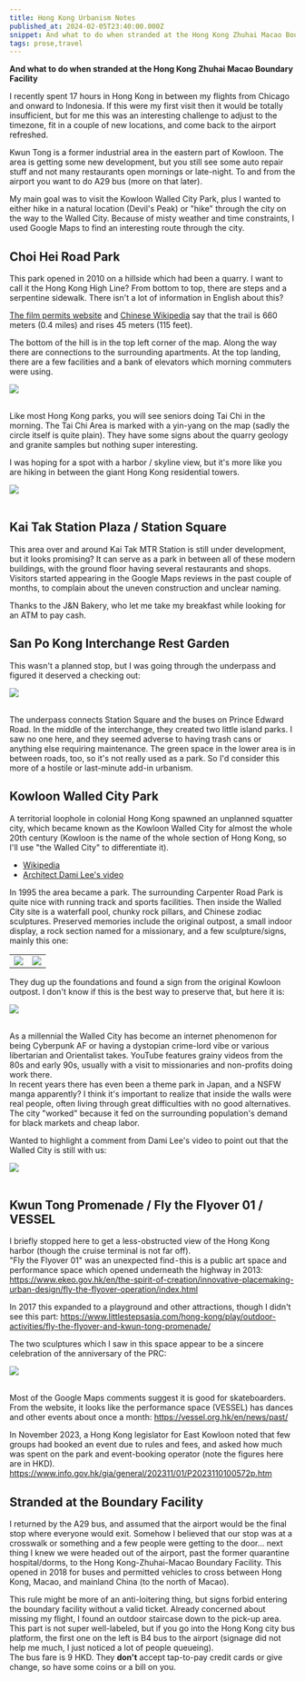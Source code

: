 ```yaml
---
title: Hong Kong Urbanism Notes
published_at: 2024-02-05T23:40:00.000Z
snippet: And what to do when stranded at the Hong Kong Zhuhai Macao Boundary Facility
tags: prose,travel
---
```


**And what to do when stranded at the Hong Kong Zhuhai Macao Boundary Facility**

I recently spent 17 hours in Hong Kong in between my flights from Chicago and onward to Indonesia. If this were my first visit then it would be totally insufficient, but for me this was an interesting challenge to adjust to the timezone, fit in a couple of new locations, and come back to the airport refreshed.

Kwun Tong is a former industrial area in the eastern part of Kowloon. The area is getting some new development, but you still see some auto repair stuff and not many restaurants open mornings or late-night. To and from the airport you want to do A29 bus (more on that later).

My main goal was to visit the Kowloon Walled City Park, plus I wanted to either hike in a natural location (Devil's Peak) or "hike" through the city on the way to the Walled City. Because of misty weather and time constraints, I used Google Maps to find an interesting route through the city.

## Choi Hei Road Park

This park opened in 2010 on a hillside which had been a quarry. I want to call it the Hong Kong High Line? From bottom to top, there are steps and a serpentine sidewalk. There isn't a lot of information in English about this?

[The film permits website](https://fso.createhk.gov.hk/en/location/detail.php?id=1591) and 
[Chinese Wikipedia](https://zh.wikipedia.org/zh-cn/%E5%BD%A9%E7%A6%A7%E8%B7%AF%E5%85%AC%E5%9C%92) say that the trail is 660 meters (0.4 miles) and rises 45 meters (115 feet).

The bottom of the hill is in the top left corner of the map. Along the way there are connections to the surrounding apartments. At the top landing, there are a few facilities and a bank of elevators which morning commuters were using.

<img src="/blog-images/IMG_20240203_065217828.jpg"/>
<br/><br/>

Like most Hong Kong parks, you will see seniors doing Tai Chi in the morning. The Tai Chi Area is marked with a yin-yang on the map (sadly the circle itself is quite plain). They have some signs about the quarry geology and granite samples but nothing super interesting.

I was hoping for a spot with a harbor / skyline view, but it's more like you are hiking in between the giant Hong Kong residential towers.

<img src="/blog-images/IMG_20240203_064847199.jpg"/>
<br/><br/>

## Kai Tak Station Plaza / Station Square

This area over and around Kai Tak MTR Station is still under development, but it looks promising? It can serve as a park in between all of these modern buildings, with the ground floor having several restaurants and shops. Visitors started appearing in the Google Maps reviews in the past couple of months, to complain about the uneven construction and unclear naming.

Thanks to the J&N Bakery, who let me take my breakfast while looking for an ATM to pay cash.

## San Po Kong Interchange Rest Garden

This wasn't a planned stop, but I was going through the underpass and figured it deserved a checking out:

<img src="/blog-images/IMG_20240203_074748473.jpg"/>
<br/><br/>

The underpass connects Station Square and the buses on Prince Edward Road. In the middle of the interchange, they created two little island parks. I saw no one here, and they seemed adverse to having trash cans or anything else requiring maintenance. The green space in the lower area is in between roads, too, so it's not really used as a park. So I'd consider this more of a hostile or last-minute add-in urbanism.

## Kowloon Walled City Park

A territorial loophole in colonial Hong Kong spawned an unplanned squatter city, which became known as the Kowloon Walled City for almost the whole 20th century (Kowloon is the name of the whole section of Hong Kong, so I'll use "the Walled City" to differentiate it).

- [Wikipedia](https://en.wikipedia.org/wiki/Kowloon_Walled_City)
- [Architect Dami Lee's video](https://www.youtube.com/watch?v=WLn_QTFVZgE&ab_channel=DamiLee)

In 1995 the area became a park. The surrounding Carpenter Road Park is quite nice with running track and sports facilities. Then inside the Walled City site is a waterfall pool, chunky rock pillars, and Chinese zodiac sculptures. Preserved memories include the original outpost, a small indoor display, a rock section named for a missionary, and a few sculpture/signs, mainly this one:

<table><tr>
<td><img src="/blog-images/IMG_20240203_080337443.jpg"/></td>
<td><img src="/blog-images/IMG_20240203_080119036.jpg"/></td>
</tr></table>

They dug up the foundations and found a sign from the original Kowloon outpost. I don't know if this is the best way to preserve that, but here it is:

<img src="/blog-images/IMG_20240203_081807837.jpg"/>
<br/><br/>

As a millennial the Walled City has become an internet phenomenon for being Cyberpunk AF or having a dystopian crime-lord vibe or various libertarian and Orientalist takes. YouTube features grainy videos from the 80s and early 90s, usually with a visit to missionaries and non-profits doing work there.<br/>
In recent years there has even been a theme park in Japan, and a NSFW manga apparently? I think it's important to realize that inside the walls were real people, often living through great difficulties with no good alternatives. The city "worked" because it fed on the surrounding population's demand for black markets and cheap labor.

Wanted to highlight a comment from Dami Lee's video to point out that the Walled City is still with us:

<img src="/blog-images/Screenshot 2024-02-06 5.38.55 AM.png"/>
<br/><br/>

## Kwun Tong Promenade / Fly the Flyover 01 / VESSEL

I briefly stopped here to get a less-obstructed view of the Hong Kong harbor (though the cruise terminal is not far off).<br/>
"Fly the Flyover 01" was an unexpected find - this is a public art space and performance space which opened underneath the highway in 2013: https://www.ekeo.gov.hk/en/the-spirit-of-creation/innovative-placemaking-urban-design/fly-the-flyover-operation/index.html

In 2017 this expanded to a playground and other attractions, though I didn't see this part:
https://www.littlestepsasia.com/hong-kong/play/outdoor-activities/fly-the-flyover-and-kwun-tong-promenade/

The two sculptures which I saw in this space appear to be a sincere celebration of the anniversary of the PRC:

<img src="/blog-images/IMG_20240203_110134995.jpg"/>
<br/><br/>

Most of the Google Maps comments suggest it is good for skateboarders. From the website, it looks like the performance space (VESSEL) has dances and other events about once a month: https://vessel.org.hk/en/news/past/

In November 2023, a Hong Kong legislator for East Kowloon noted that few groups had booked an event due to rules and fees, and asked how much was spent on the park and event-booking operator (note the figures here are in HKD). https://www.info.gov.hk/gia/general/202311/01/P2023110100572p.htm

## Stranded at the Boundary Facility

I returned by the A29 bus, and assumed that the airport would be the final stop where everyone would exit. Somehow I believed that our stop was at a crosswalk or something and a few people were getting to the door... next thing I knew we were headed out of the airport, past the former quarantine hospital/dorms, to the Hong Kong-Zhuhai-Macao Boundary Facility. This opened in 2018 for buses and permitted vehicles to cross between Hong Kong, Macao, and mainland China (to the north of Macao).

This rule might be more of an anti-loitering thing, but signs forbid entering the boundary facility without a valid ticket. Already concerned about missing my flight, I found an outdoor staircase down to the pick-up area. This part is not super well-labeled, but if you go into the Hong Kong city bus platform, the first one on the left is B4 bus to the airport (signage did not help me much, I just noticed a lot of people queueing).<br/>
The bus fare is 9 HKD. They **don't** accept tap-to-pay credit cards or give change, so have some coins or a bill on you.

<br/>
<br/>
<br/>
